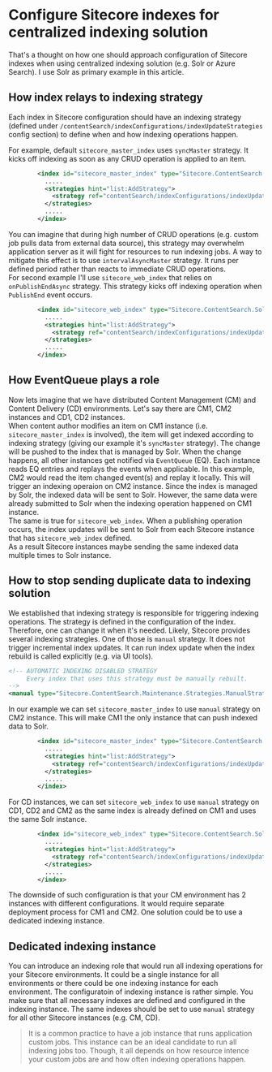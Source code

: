 # Configure Sitecore indexes for centralized indexing solution

That's a thought on how one should approach configuration of Sitecore indexes when using centralized indexing solution (e.g. Solr or Azure Search).
I use Solr as primary example in this article.

## How index relays to indexing strategy

Each index in Sitecore configuration should have an indexing strategy (defined under `/contentSearch/indexConfigurations/indexUpdateStrategies` config section) to define when and how indexing operations happen.  

For example, default `sitecore_master_index` uses `syncMaster` strategy. It kicks off indexing as soon as any CRUD operation is applied to an item. 
```xml
        <index id="sitecore_master_index" type="Sitecore.ContentSearch.SolrProvider.SwitchOnRebuildSolrCloudSearchIndex, Sitecore.ContentSearch.SolrProvider">
          .....
          <strategies hint="list:AddStrategy">
            <strategy ref="contentSearch/indexConfigurations/indexUpdateStrategies/syncMaster" />
          </strategies>
          .....
        </index>
```
You can imagine that during high number of CRUD operations (e.g. custom job pulls data from external data source), this strategy may overwhelm application server as it will fight for resources to run indexing jobs. 
A way to mitigate this effect is to use `intervalAsyncMaster` strategy. It runs per defined period rather than reacts to immediate CRUD operations.  
For second example I'll use `sitecore_web_index` that relies on `onPublishEndAsync` strategy. This strategy kicks off indexing operation when `PublishEnd` event occurs.
```xml
        <index id="sitecore_web_index" type="Sitecore.ContentSearch.SolrProvider.SwitchOnRebuildSolrCloudSearchIndex, Sitecore.ContentSearch.SolrProvider">
          .....
          <strategies hint="list:AddStrategy">
            <strategy ref="contentSearch/indexConfigurations/indexUpdateStrategies/onPublishEndAsync" />
          </strategies>
          .....
        </index>
```

## How EventQueue plays a role

Now lets imagine that we have distributed Content Management (CM) and Content Delivery (CD) environments. Let's say there are CM1, CM2 instances and CD1, CD2 instances.  
When content author modifies an item on CM1 instance (i.e. `sitecore_master_index` is involved), the item will get indexed according to indexing strategy (giving our example it's `syncMaster` strategy). 
The change will be pushed to the index that is managed by Solr. When the change happens, all other instances get notified via `EventQueue` (EQ). Each instance reads EQ entries and replays the events when applicable. 
In this example, CM2 would read the item changed event(s) and replay it locally. This will trigger an indexing operaion on CM2 instance. Since the index is managed by Solr, the indexed data will be sent to Solr. 
However, the same data were already submitted to Solr when the indexing operation happened on CM1 instance.  
The same is true for `sitecore_web_index`. When a publishing operation occurs, the index updates will be sent to Solr from each Sitecore instance that has `sitecore_web_index` defined.  
As a result Sitecore instances maybe sending the same indexed data multiple times to Solr instance.

## How to stop sending duplicate data to indexing solution

We established that indexing strategy is responsible for triggering indexing operations. The strategy is defined in the configuration of the index. Therefore, one can change it when it's needed. 
Likely, Sitecore provides several indexing strategies. One of those is `manual` strategy. It does not trigger incremental index updates. It can run index update when the index rebuild is called explicitly (e.g. via UI tools).
```xml
<!-- AUTOMATIC INDEXING DISABLED STRATEGY 
     Every index that uses this strategy must be manually rebuilt. 
-->
<manual type="Sitecore.ContentSearch.Maintenance.Strategies.ManualStrategy, Sitecore.ContentSearch" />
```
In our example we can set `sitecore_master_index` to use `manual` strategy on CM2 instance. This will make CM1 the only instance that can push indexed data to Solr. 
```xml
        <index id="sitecore_master_index" type="Sitecore.ContentSearch.SolrProvider.SwitchOnRebuildSolrCloudSearchIndex, Sitecore.ContentSearch.SolrProvider">
          .....
          <strategies hint="list:AddStrategy">
            <strategy ref="contentSearch/indexConfigurations/indexUpdateStrategies/manual" />
          </strategies>
          .....
        </index>
```

For CD instances, we can set `sitecore_web_index` to use `manual` strategy on CD1, CD2 and CM2 as the same index is already defined on CM1 and uses the same Solr instance.
```xml
        <index id="sitecore_web_index" type="Sitecore.ContentSearch.SolrProvider.SwitchOnRebuildSolrCloudSearchIndex, Sitecore.ContentSearch.SolrProvider">
          .....
          <strategies hint="list:AddStrategy">
            <strategy ref="contentSearch/indexConfigurations/indexUpdateStrategies/manual" />
          </strategies>
          .....
        </index>
```


The downside of such configuration is that your CM environment has 2 instances with different configurations. It would require separate deployment process for CM1 and CM2. One solution could be to use a dedicated indexing instance.

## Dedicated indexing instance

You can introduce an indexing role that would run all indexing operations for your Sitecore environments. It could be a single instance for all environments or there could be one indexing instance for each environment.
The configuratoin of indexing instance is rather simple. You make sure that all necessary indexes are defined and configured in the indexing instance. 
The same indexes should be set to use `manual` strategy for all other Sitecore instances (e.g. CM, CD).

>It is a common practice to have a job instance that runs application custom jobs. This instance can be an ideal candidate to run all indexing jobs too. 
Though, it all depends on how resource intence your custom jobs are and how often indexing operations happen.